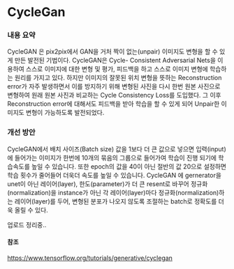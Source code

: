 # CycleGan

###	내용 요약
CycleGAN 은 pix2pix에서 GAN을 거처 짝이 없는(unpair) 이미지도 변형을 할 수 있게 만든 발전된 기법이다. 
CycleGAN은 Cycle- Consistent Adversarial Nets을 이용하여 스스로 이미지에 대한 변형 및 평가, 피드백을 하고 스스로 이미지 변형에 학습하는 원리를 가지고 있다. 
하지만 이미지의 잘못된 위치 변형을 뜻하는 Reconstruction error가 자주 발생하면서 이를 방지하기 위해 변형된 사진을 다시 한번 원본 사진으로 변형하여 원래 원본 사진과 비교하는 Cycle Consistency Loss를 도입했다. 
그 이후 Reconstruction error에 대해서도 피드백을 받아 학습을 할 수 있게 되어 Unpair한 이미지도 변형이 가능하도록 발전되었다.


###	개선 방안
CycleGAN에서 배치 사이즈(Batch size) 값을 1보다 더 큰 값으로 넣으면 입력(input)에 들어가는 이미지가 한번에 10개의 묶음의 그룹으로 들어가여 학습이 진행 되기에 학습속도를 높일 수 있습니다. 또한 epoch의 값을 40이 아닌 절반의 값 20으로 설정하면 학습 횟수가 줄어들어 더욱더 속도를 높일 수 있습니다.
CycleGAN 에 gernerator을 unet이 아닌 레이어(layer), 한도(parameter)가 더 큰 resent로 바꾸어 정규화(normalization)을 instance가 아닌 각 레이어(layer)마다 정규화(normalization)하는 레이어(layer)를 두어, 변형된 분포가 나오지 않도록 조절하는 batch로 정확도를 더욱 올릴 수 있다.


업로드 정리중..


#### 참조
https://www.tensorflow.org/tutorials/generative/cyclegan
